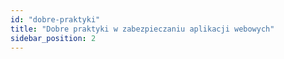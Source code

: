 ```yaml
---
id: "dobre-praktyki"
title: "Dobre praktyki w zabezpieczaniu aplikacji webowych"
sidebar_position: 2
---
```

